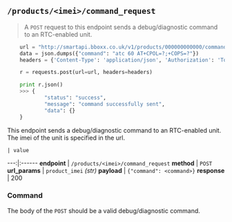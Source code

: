 ## `/products/<imei>/command_request`

> A `POST` request to this endpoint sends a debug/diagnostic command to an RTC-enabled unit.

```python
    url = "http://smartapi.bboxx.co.uk/v1/products/000000000000/command_request"
    data = json.dumps({"command": "atc 60 AT+CPOL=?;+COPS=?"})
    headers = {'Content-Type': 'application/json', 'Authorization': 'Token token=' + A_VALID_TOKEN}

    r = requests.post(url=url, headers=headers)

    print r.json()
    >>> {
            "status": "success",
            "message": "command successfully sent",
            "data": {}
    }
```

This endpoint sends a debug/diagnostic command to an RTC-enabled unit. The imei of the unit is specified in the url.

    | value 
---:|:------
__endpoint__ | `/products/<imei>/command_request`
__method__ | `POST`
__url_params__ | `product_imei` _(str)_
__payload__ | `{"command": <command>}`
__response__ | 200

### Command
The body of the `POST` should be a valid debug/diagnostic command.
